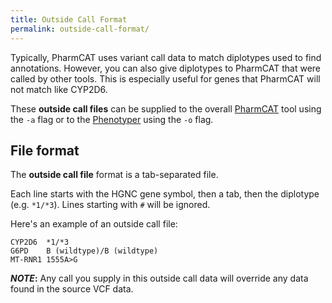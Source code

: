 ```yaml
---
title: Outside Call Format
permalink: outside-call-format/
---
```


Typically, PharmCAT uses variant call data to match diplotypes used to find annotations. However, you can also give 
diplotypes to PharmCAT that were called by other tools. This is especially useful for genes that PharmCAT will not match 
like CYP2D6.

These **outside call files** can be supplied to the overall [PharmCAT](Running-PharmCAT) tool using the `-a` flag or to the 
[Phenotyper](Running-PharmCAT#Running-the-Phenotyper) using the `-o` flag.

## File format

The **outside call file** format is a tab-separated file.

Each line starts with the HGNC gene symbol, then a tab, then the diplotype (e.g. `*1/*3`). Lines starting with `#` will 
be ignored.

Here's an example of an outside call file:

```text
CYP2D6	*1/*3
G6PD	B (wildtype)/B (wildtype)
MT-RNR1	1555A>G
```

**_NOTE_:** Any call you supply in this outside call data will override any data found in the source VCF data.